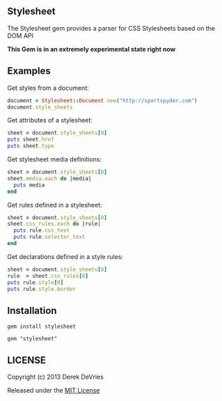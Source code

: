 ## Stylesheet

The Stylesheet gem provides a parser for CSS Stylesheets based on the DOM API

**This Gem is in an extremely experimental state right now**


## Examples

Get styles from a document: 

```ruby
document = Stylesheet::Document.new("http://sportspyder.com")
document.style_sheets
```

Get attributes of a stylesheet: 

```ruby
sheet = document.style_sheets[0]
puts sheet.href
puts sheet.type
```

Get stylesheet media definitions: 

```ruby
sheet = document.style_sheets[0]
sheet.media.each do |media| 
  puts media
end
```

Get rules defined in a stylesheet: 

```ruby
sheet = document.style_sheets[0]
sheet.css_rules.each do |rule|
  puts rule.css_text
  puts rule.selector_text
end
```

Get declarations defined in a style rules: 

```ruby
sheet = document.style_sheets[0]
rule  = sheet.css_rules[0]
puts rule.style[0]
puts rule.style.border
```

## Installation

```
gem install stylesheet
```
```
gem "stylesheet"
```

## LICENSE

Copyright (c) 2013 Derek DeVries

Released under the [MIT License](http://www.opensource.org/licenses/MIT)

